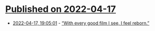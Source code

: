 # [Published on 2022-04-17](index.md)

* [2022-04-17, 19:05:01](https://news.ycombinator.com/item?id=31063343) - [“With every good film I see, I feel reborn.”](https://www.sabzian.be/article/hossein-sabzian)
